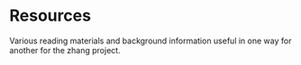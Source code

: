 # Resources

Various reading materials and background information useful in one way for another for the zhang project.

